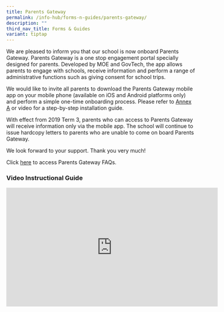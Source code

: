 ```yaml
---
title: Parents Gateway
permalink: /info-hub/forms-n-guides/parents-gateway/
description: ""
third_nav_title: Forms & Guides
variant: tiptap
---
```

We are pleased to inform you that our school is now onboard Parents Gateway. Parents Gateway is a one stop engagement portal specially designed for parents. Developed by MOE and GovTech, the app allows parents to engage with schools, receive information and perform a range of administrative functions such as giving consent for school trips.

We would like to invite all parents to download the Parents Gateway mobile app on your mobile phone (available on iOS and Android platforms only) and perform a simple one-time onboarding process. Please refer to&nbsp;[Annex A](/files/Parents-Gateway-Annex-A.pdf)&nbsp;or video for a step-by-step installation guide.

With effect from 2019 Term 3, parents who can access to Parents Gateway will receive information only via the mobile app. The school will continue to issue hardcopy letters to parents who are unable to come on board Parents Gateway.

We look forward to your support. Thank you very much!

Click&nbsp;[here](/files/Parents%20Gateway%20FAQs.pdf)&nbsp;to access Parents Gateway FAQs.

### Video Instructional Guide

<iframe width="560" height="315" src="https://www.youtube.com/embed/tW9jwyuovOo" title="YouTube video player" frameborder="0" allow="accelerometer; autoplay; clipboard-write; encrypted-media; gyroscope; picture-in-picture" allowfullscreen=""></iframe>